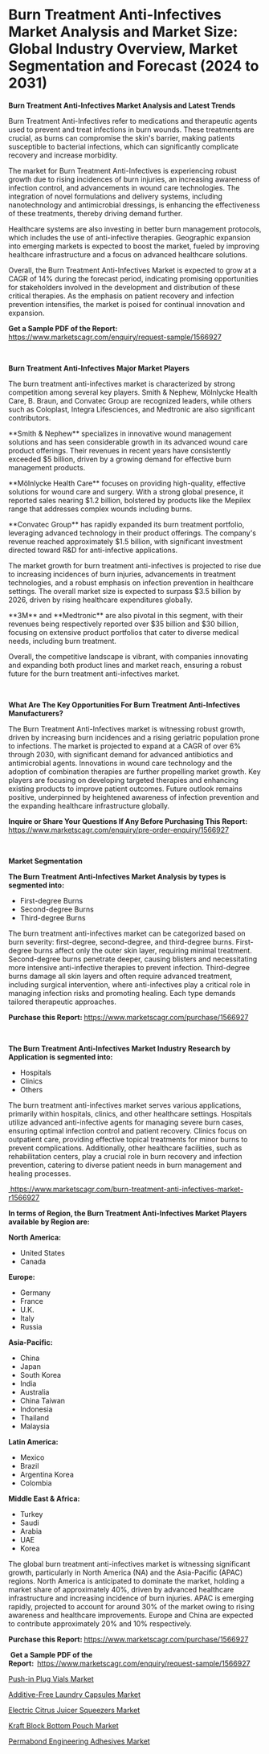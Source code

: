 <p><h1>Burn Treatment Anti-Infectives Market Analysis and Market Size: Global Industry Overview, Market Segmentation and Forecast (2024 to 2031)</h1></p><p><strong>Burn Treatment Anti-Infectives Market Analysis and Latest Trends</strong></p>
<p><p>Burn Treatment Anti-Infectives refer to medications and therapeutic agents used to prevent and treat infections in burn wounds. These treatments are crucial, as burns can compromise the skin's barrier, making patients susceptible to bacterial infections, which can significantly complicate recovery and increase morbidity.</p><p>The market for Burn Treatment Anti-Infectives is experiencing robust growth due to rising incidences of burn injuries, an increasing awareness of infection control, and advancements in wound care technologies. The integration of novel formulations and delivery systems, including nanotechnology and antimicrobial dressings, is enhancing the effectiveness of these treatments, thereby driving demand further. </p><p>Healthcare systems are also investing in better burn management protocols, which includes the use of anti-infective therapies. Geographic expansion into emerging markets is expected to boost the market, fueled by improving healthcare infrastructure and a focus on advanced healthcare solutions. </p><p>Overall, the Burn Treatment Anti-Infectives Market is expected to grow at a CAGR of 14% during the forecast period, indicating promising opportunities for stakeholders involved in the development and distribution of these critical therapies. As the emphasis on patient recovery and infection prevention intensifies, the market is poised for continual innovation and expansion.</p></p>
<p><strong>Get a Sample PDF of the Report:&nbsp;</strong> <a href="https://www.marketscagr.com/enquiry/request-sample/1566927">https://www.marketscagr.com/enquiry/request-sample/1566927</a></p>
<p>&nbsp;</p>
<p><strong>Burn Treatment Anti-Infectives Major Market Players</strong></p>
<p><p>The burn treatment anti-infectives market is characterized by strong competition among several key players. Smith & Nephew, Mölnlycke Health Care, B. Braun, and Convatec Group are recognized leaders, while others such as Coloplast, Integra Lifesciences, and Medtronic are also significant contributors.</p><p>**Smith & Nephew** specializes in innovative wound management solutions and has seen considerable growth in its advanced wound care product offerings. Their revenues in recent years have consistently exceeded $5 billion, driven by a growing demand for effective burn management products.</p><p>**Mölnlycke Health Care** focuses on providing high-quality, effective solutions for wound care and surgery. With a strong global presence, it reported sales nearing $1.2 billion, bolstered by products like the Mepilex range that addresses complex wounds including burns.</p><p>**Convatec Group** has rapidly expanded its burn treatment portfolio, leveraging advanced technology in their product offerings. The company's revenue reached approximately $1.5 billion, with significant investment directed toward R&D for anti-infective applications.</p><p>The market growth for burn treatment anti-infectives is projected to rise due to increasing incidences of burn injuries, advancements in treatment technologies, and a robust emphasis on infection prevention in healthcare settings. The overall market size is expected to surpass $3.5 billion by 2026, driven by rising healthcare expenditures globally.</p><p>**3M** and **Medtronic** are also pivotal in this segment, with their revenues being respectively reported over $35 billion and $30 billion, focusing on extensive product portfolios that cater to diverse medical needs, including burn treatment.</p><p>Overall, the competitive landscape is vibrant, with companies innovating and expanding both product lines and market reach, ensuring a robust future for the burn treatment anti-infectives market.</p></p>
<p>&nbsp;</p>
<p><strong>What Are The Key Opportunities For Burn Treatment Anti-Infectives Manufacturers?</strong></p>
<p><p>The Burn Treatment Anti-Infectives market is witnessing robust growth, driven by increasing burn incidences and a rising geriatric population prone to infections. The market is projected to expand at a CAGR of over 6% through 2030, with significant demand for advanced antibiotics and antimicrobial agents. Innovations in wound care technology and the adoption of combination therapies are further propelling market growth. Key players are focusing on developing targeted therapies and enhancing existing products to improve patient outcomes. Future outlook remains positive, underpinned by heightened awareness of infection prevention and the expanding healthcare infrastructure globally.</p></p>
<p><strong>Inquire or Share Your Questions If Any Before Purchasing This Report:</strong> <a href="https://www.marketscagr.com/enquiry/pre-order-enquiry/1566927">https://www.marketscagr.com/enquiry/pre-order-enquiry/1566927</a></p>
<p>&nbsp;</p>
<p><strong>Market Segmentation</strong></p>
<p><strong>The Burn Treatment Anti-Infectives Market Analysis by types is segmented into:</strong></p>
<p><ul><li>First-degree Burns</li><li>Second-degree Burns</li><li>Third-degree Burns</li></ul></p>
<p><p>The burn treatment anti-infectives market can be categorized based on burn severity: first-degree, second-degree, and third-degree burns. First-degree burns affect only the outer skin layer, requiring minimal treatment. Second-degree burns penetrate deeper, causing blisters and necessitating more intensive anti-infective therapies to prevent infection. Third-degree burns damage all skin layers and often require advanced treatment, including surgical intervention, where anti-infectives play a critical role in managing infection risks and promoting healing. Each type demands tailored therapeutic approaches.</p></p>
<p><strong>Purchase this Report:&nbsp;</strong><a href="https://www.marketscagr.com/purchase/1566927">https://www.marketscagr.com/purchase/1566927</a></p>
<p>&nbsp;</p>
<p><strong>The Burn Treatment Anti-Infectives Market Industry Research by Application is segmented into:</strong></p>
<p><ul><li>Hospitals</li><li>Clinics</li><li>Others</li></ul></p>
<p><p>The burn treatment anti-infectives market serves various applications, primarily within hospitals, clinics, and other healthcare settings. Hospitals utilize advanced anti-infective agents for managing severe burn cases, ensuring optimal infection control and patient recovery. Clinics focus on outpatient care, providing effective topical treatments for minor burns to prevent complications. Additionally, other healthcare facilities, such as rehabilitation centers, play a crucial role in burn recovery and infection prevention, catering to diverse patient needs in burn management and healing processes.</p></p>
<p><a href="https://www.marketscagr.com/burn-treatment-anti-infectives-market-r1566927">&nbsp;https://www.marketscagr.com/burn-treatment-anti-infectives-market-r1566927</a></p>
<p><strong>In terms of Region, the Burn Treatment Anti-Infectives Market Players available by Region are:</strong></p>
<p>
    <p> <strong> North America: </strong>
        <ul>
            <li>United States</li>
            <li>Canada</li>
        </ul>
        </p> 
    <p> <strong> Europe: </strong>
        <ul>
            <li>Germany</li>
            <li>France</li>
            <li>U.K.</li>
            <li>Italy</li>
            <li>Russia</li>
        </ul>
        </p> 
    <p> <strong> Asia-Pacific: </strong>
        <ul>
            <li>China</li>
            <li>Japan</li>
            <li>South Korea</li>
            <li>India</li>
            <li>Australia</li>
            <li>China Taiwan</li>
            <li>Indonesia</li>
            <li>Thailand</li>
            <li>Malaysia</li>
        </ul>
        </p> 
    <p> <strong> Latin America: </strong>
        <ul>
            <li>Mexico</li>
            <li>Brazil</li>
            <li>Argentina Korea</li>
            <li>Colombia</li>
        </ul>
        </p> 
    <p> <strong> Middle East & Africa: </strong>
        <ul>
            <li>Turkey</li>
            <li>Saudi</li>
            <li>Arabia</li>
            <li>UAE</li>
            <li>Korea</li>
        </ul>
    </p>
    </p>
<p><p>The global burn treatment anti-infectives market is witnessing significant growth, particularly in North America (NA) and the Asia-Pacific (APAC) regions. North America is anticipated to dominate the market, holding a market share of approximately 40%, driven by advanced healthcare infrastructure and increasing incidence of burn injuries. APAC is emerging rapidly, projected to account for around 30% of the market owing to rising awareness and healthcare improvements. Europe and China are expected to contribute approximately 20% and 10% respectively.</p></p>
<p><strong>Purchase this Report: </strong><a href="https://www.marketscagr.com/purchase/1566927">https://www.marketscagr.com/purchase/1566927</a></p>
<p>&nbsp;<strong>Get a Sample PDF of the Report:&nbsp;&nbsp;</strong><a href="https://www.marketscagr.com/enquiry/request-sample/1566927">https://www.marketscagr.com/enquiry/request-sample/1566927</a></p>
<p><strong></strong></p>
<p><p><a href="https://issuu.com/reportprime-2/docs/push-in-plug-vials-market-size-2030_b1158833222a34">Push-in Plug Vials Market</a></p><p><a href="https://medium.com/@winonawolff1921/additive-free-laundry-capsules-market-indicators-market-size-regional-breakdown-market-player-b2b5bbc46675">Additive-Free Laundry Capsules Market</a></p><p><a href="https://medium.com/@winonawolff1921/deep-dive-into-the-electric-citrus-juicer-squeezers-market-itstrends-market-segmentation-and-c28d47bd109a?postPublishedType=repub">Electric Citrus Juicer Squeezers Market</a></p><p><a href="https://issuu.com/reportprime-2/docs/kraft-block-bottom-pouch-market-siz_5b97dea78e3b7d">Kraft Block Bottom Pouch Market</a></p><p><a href="https://www.linkedin.com/pulse/global-perspectives-permabond-engineering-adhesives-market-trends-ua8ce?trackingId=Fu%2FJu2AXQSOGURQFDZSimA%3D%3D">Permabond Engineering Adhesives Market</a></p></p>